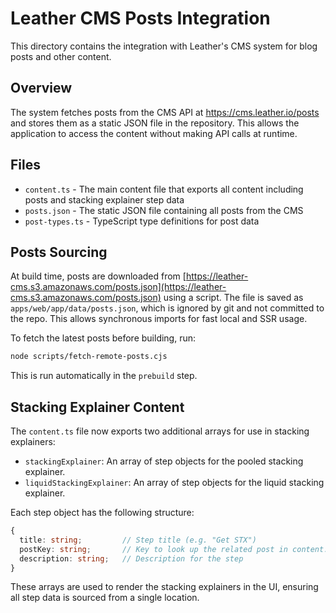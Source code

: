 # Leather CMS Posts Integration

This directory contains the integration with Leather's CMS system for blog posts and other content.

## Overview

The system fetches posts from the CMS API at https://cms.leather.io/posts and stores them as a static JSON file in the repository. This allows the application to access the content without making API calls at runtime.

## Files

- `content.ts` - The main content file that exports all content including posts and stacking explainer step data
- `posts.json` - The static JSON file containing all posts from the CMS
- `post-types.ts` - TypeScript type definitions for post data

## Posts Sourcing

At build time, posts are downloaded from [https://leather-cms.s3.amazonaws.com/posts.json](https://leather-cms.s3.amazonaws.com/posts.json) using a script. The file is saved as `apps/web/app/data/posts.json`, which is ignored by git and not committed to the repo. This allows synchronous imports for fast local and SSR usage.

To fetch the latest posts before building, run:

```bash
node scripts/fetch-remote-posts.cjs
```

This is run automatically in the `prebuild` step.

## Stacking Explainer Content

The `content.ts` file now exports two additional arrays for use in stacking explainers:

- `stackingExplainer`: An array of step objects for the pooled stacking explainer.
- `liquidStackingExplainer`: An array of step objects for the liquid stacking explainer.

Each step object has the following structure:

```ts
{
  title: string;         // Step title (e.g. "Get STX")
  postKey: string;       // Key to look up the related post in content.posts
  description: string;   // Description for the step
}
```

These arrays are used to render the stacking explainers in the UI, ensuring all step data is sourced from a single location.